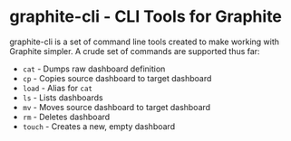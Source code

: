 # graphite-cli - CLI Tools for Graphite
graphite-cli is a set of command line tools created to make working with Graphite simpler. A crude set of commands are supported thus far:
* `cat` - Dumps raw dashboard definition
* `cp` - Copies source dashboard to target dashboard
* `load` - Alias for `cat`
* `ls` - Lists dashboards
* `mv` - Moves source dashboard to target dashboard
* `rm` - Deletes dashboard
* `touch` - Creates a new, empty dashboard 
